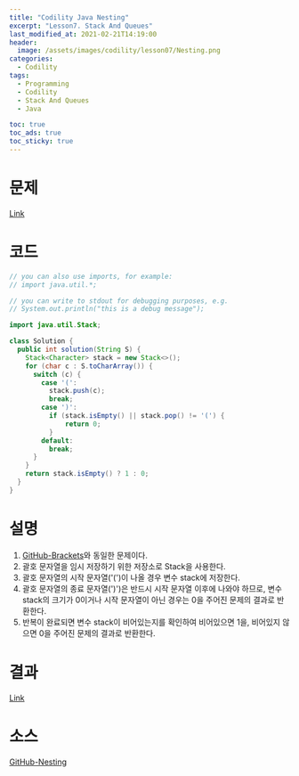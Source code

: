 ```yaml
---
title: "Codility Java Nesting"
excerpt: "Lesson7. Stack And Queues"
last_modified_at: 2021-02-21T14:19:00
header:
  image: /assets/images/codility/lesson07/Nesting.png
categories:
  - Codility
tags:
  - Programming
  - Codility
  - Stack And Queues
  - Java

toc: true
toc_ads: true
toc_sticky: true
---
```

# 문제
[Link](https://app.codility.com/programmers/lessons/7-stacks_and_queues/nesting/)

# 코드
```java
// you can also use imports, for example:
// import java.util.*;

// you can write to stdout for debugging purposes, e.g.
// System.out.println("this is a debug message");

import java.util.Stack;

class Solution {
  public int solution(String S) {
    Stack<Character> stack = new Stack<>();
    for (char c : S.toCharArray()) {
      switch (c) {
        case '(':
          stack.push(c);
          break;
        case ')':
          if (stack.isEmpty() || stack.pop() != '(') {
              return 0;
          }
        default:
          break;
      }
    }
    return stack.isEmpty() ? 1 : 0;
  }
}
```

# 설명
1. [GitHub-Brackets](../Brackets/)와 동일한 문제이다.
2. 괄호 문자열을 임시 저장하기 위한 저장소로 Stack을 사용한다.
3. 괄호 문자열의 시작 문자열('(')이 나올 경우 변수 stack에 저장한다.
4. 괄호 문자열의 종료 문자열(')')은 반드시 시작 문자열 이후에 나와야 하므로, 변수 stack의 크기가 0이거나 시작 문자열이 아닌 경우는 0을 주어진 문제의 결과로 반환한다.
5. 반복이 완료되면 변수 stack이 비어있는지를 확인하여 비어있으면 1을, 비어있지 않으면 0을 주어진 문제의 결과로 반환한다.

# 결과
[Link](https://app.codility.com/demo/results/trainingQQN37J-34Z/)

# 소스
[GitHub-Nesting](https://github.com/GracefulSoul/Sample/blob/master/src/main/java/gracefulsoul/codility/lesson07/Nesting.java)